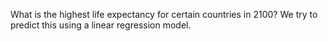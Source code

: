 What is the highest life expectancy for certain countries in 2100? We try to predict this using a linear regression model. 

